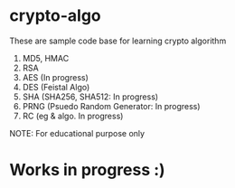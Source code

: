 # crypto-algo

These are sample code base for learning crypto algorithm
1. MD5, HMAC
2. RSA
3. AES (In progress)
4. DES (Feistal Algo)
5. SHA (SHA256, SHA512: In progress)
6. PRNG (Psuedo Random Generator: In progress)
7. RC<NUM> (eg & algo. In progress)

NOTE: For educational purpose only

# Works in progress :)


